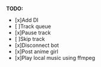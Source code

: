 ﻿**TODO:**
 - [x]Add DI
 - [ ]Track queue 
 - [x]Pause track 
 - [ ]Skip track 
 - [x]Disconnect bot 
 - [x]Post anime girl 
 - [x]Play local music using ffmpeg 